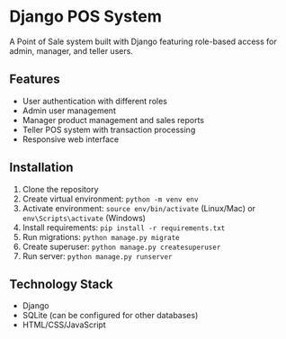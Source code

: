# Django POS System

A Point of Sale system built with Django featuring role-based access for admin, manager, and teller users.

## Features
- User authentication with different roles
- Admin user management
- Manager product management and sales reports
- Teller POS system with transaction processing
- Responsive web interface

## Installation
1. Clone the repository
2. Create virtual environment: `python -m venv env`
3. Activate environment: `source env/bin/activate` (Linux/Mac) or `env\Scripts\activate` (Windows)
4. Install requirements: `pip install -r requirements.txt`
5. Run migrations: `python manage.py migrate`
6. Create superuser: `python manage.py createsuperuser`
7. Run server: `python manage.py runserver`

## Technology Stack
- Django
- SQLite (can be configured for other databases)
- HTML/CSS/JavaScript
